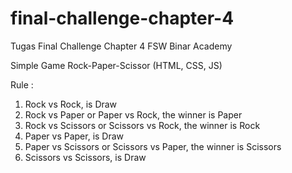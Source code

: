 # final-challenge-chapter-4
Tugas Final Challenge Chapter 4 FSW Binar Academy

Simple Game Rock-Paper-Scissor (HTML, CSS, JS)

Rule :
1. Rock vs Rock, is Draw
2. Rock vs Paper or Paper vs Rock, the winner is Paper
3. Rock vs Scissors or Scissors vs Rock, the winner is Rock
4. Paper vs Paper, is Draw
5. Paper vs Scissors or Scissors vs Paper, the winner is Scissors
6. Scissors vs Scissors, is Draw

